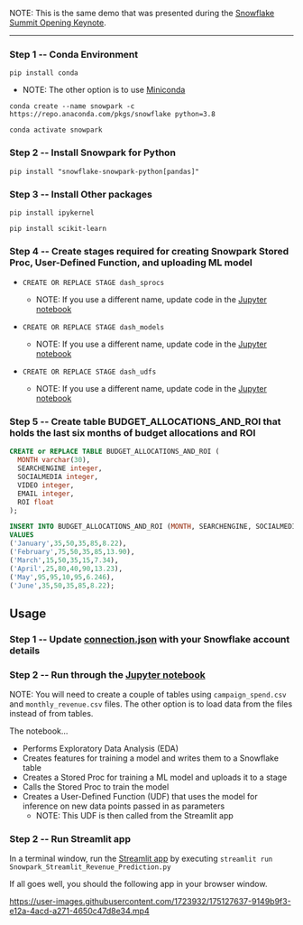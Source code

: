 NOTE: This is the same demo that was presented during the [Snowflake Summit Opening Keynote](https://events.snowflake.com/summit/agenda/session/849836).

___

### Step 1 -- Conda Environment
`pip install conda`
  * NOTE: The other option is to use [Miniconda](https://docs.conda.io/en/latest/miniconda.html)

`conda create --name snowpark -c https://repo.anaconda.com/pkgs/snowflake python=3.8`

`conda activate snowpark`

### Step 2 -- Install Snowpark for Python
`pip install "snowflake-snowpark-python[pandas]"`

### Step 3 -- Install Other packages
`pip install ipykernel`

`pip install scikit-learn`

### Step 4 -- Create stages required for creating Snowpark Stored Proc, User-Defined Function, and uploading ML model

* `CREATE OR REPLACE STAGE dash_sprocs`
  * NOTE: If you use a different name, update code in the [Jupyter notebook](https://github.com/iamontheinet/dash-at-summit-2022/blob/main/SnowparkForPythonAndStreamlit/Snowpark_For_Python.ipynb)

* `CREATE OR REPLACE STAGE dash_models`
  * NOTE: If you use a different name, update code in the [Jupyter notebook](https://github.com/iamontheinet/dash-at-summit-2022/blob/main/SnowparkForPythonAndStreamlit/Snowpark_For_Python.ipynb)

* `CREATE OR REPLACE STAGE dash_udfs`
  * NOTE: If you use a different name, update code in the [Jupyter notebook](https://github.com/iamontheinet/dash-at-summit-2022/blob/main/SnowparkForPythonAndStreamlit/Snowpark_For_Python.ipynb)

### Step 5 -- Create table BUDGET_ALLOCATIONS_AND_ROI that holds the last six months of budget allocations and ROI

```sql
CREATE or REPLACE TABLE BUDGET_ALLOCATIONS_AND_ROI (
  MONTH varchar(30),
  SEARCHENGINE integer,
  SOCIALMEDIA integer,
  VIDEO integer,
  EMAIL integer,
  ROI float
);

INSERT INTO BUDGET_ALLOCATIONS_AND_ROI (MONTH, SEARCHENGINE, SOCIALMEDIA, VIDEO, EMAIL, ROI)
VALUES
('January',35,50,35,85,8.22),
('February',75,50,35,85,13.90),
('March',15,50,35,15,7.34),
('April',25,80,40,90,13.23),
('May',95,95,10,95,6.246),
('June',35,50,35,85,8.22);
```

## Usage

### Step 1 -- Update [connection.json](https://github.com/iamontheinet/dash-at-summit-2022/blob/main/SnowparkForPythonAndStreamlit/connection.json) with your Snowflake account details

### Step 2 -- Run through the [Jupyter notebook](https://github.com/iamontheinet/dash-at-summit-2022/blob/main/SnowparkForPythonAndStreamlit/Snowpark_For_Python.ipynb)

NOTE: You will need to create a couple of tables using `campaign_spend.csv` and `monthly_revenue.csv` files. The other option is to load data from the files instead of from tables.

The notebook... 

* Performs Exploratory Data Analysis (EDA)
* Creates features for training a model and writes them to a Snowflake table
* Creates a Stored Proc for training a ML model and uploads it to a stage
* Calls the Stored Proc to train the model
* Creates a User-Defined Function (UDF) that uses the model for inference on new data points passed in as parameters
  * NOTE: This UDF is then called from the Streamlit app

### Step 2 -- Run Streamlit app

In a terminal window, run the [Streamlit app](https://github.com/iamontheinet/dash-at-summit-2022/blob/main/SnowparkForPythonAndStreamlit/Snowpark_Streamlit_Revenue_Prediction.py) by executing `streamlit run Snowpark_Streamlit_Revenue_Prediction.py` 

If all goes well, you should the following app in your browser window.

https://user-images.githubusercontent.com/1723932/175127637-9149b9f3-e12a-4acd-a271-4650c47d8e34.mp4


